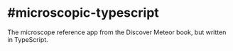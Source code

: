 #microscopic-typescript
======================

The microscope reference app from the Discover Meteor book, but written in TypeScript.
